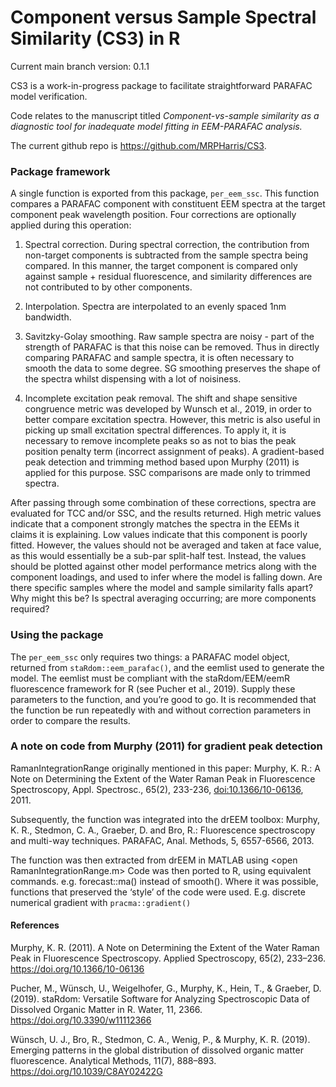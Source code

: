 
# Component versus Sample Spectral Similarity (CS3) in R

Current main branch version: 0.1.1

CS3 is a work-in-progress package to facilitate straightforward PARAFAC
model verification.

Code relates to the manuscript titled *Component-vs-sample similarity as
a diagnostic tool for inadequate model fitting in EEM-PARAFAC analysis.*

The current github repo is <https://github.com/MRPHarris/CS3>.

### Package framework

A single function is exported from this package, `per_eem_ssc`. This
function compares a PARAFAC component with constituent EEM spectra at
the target component peak wavelength position. Four corrections are
optionally applied during this operation:

1)  Spectral correction. During spectral correction, the contribution
    from non-target components is subtracted from the sample spectra
    being compared. In this manner, the target component is compared
    only against sample + residual fluorescence, and similarity
    differences are not contributed to by other components.

2)  Interpolation. Spectra are interpolated to an evenly spaced 1nm
    bandwidth.

3)  Savitzky-Golay smoothing. Raw sample spectra are noisy - part of the
    strength of PARAFAC is that this noise can be removed. Thus in
    directly comparing PARAFAC and sample spectra, it is often necessary
    to smooth the data to some degree. SG smoothing preserves the shape
    of the spectra whilst dispensing with a lot of noisiness.

4)  Incomplete excitation peak removal. The shift and shape sensitive
    congruence metric was developed by Wunsch et al., 2019, in order to
    better compare excitation spectra. However, this metric is also
    useful in picking up small excitation spectral differences. To apply
    it, it is necessary to remove incomplete peaks so as not to bias the
    peak position penalty term (incorrect assignment of peaks). A
    gradient-based peak detection and trimming method based upon
    Murphy (2011) is applied for this purpose. SSC comparisons are made
    only to trimmed spectra.

After passing through some combination of these corrections, spectra are
evaluated for TCC and/or SSC, and the results returned. High metric
values indicate that a component strongly matches the spectra in the
EEMs it claims it is explaining. Low values indicate that this component
is poorly fitted. However, the values should not be averaged and taken
at face value, as this would essentially be a sub-par split-half test.
Instead, the values should be plotted against other model performance
metrics along with the component loadings, and used to infer where the
model is falling down. Are there specific samples where the model and
sample similarity falls apart? Why might this be? Is spectral averaging
occurring; are more components required?

### Using the package

The `per_eem_ssc` only requires two things: a PARAFAC model object,
returned from `staRdom::eem_parafac()`, and the eemlist used to generate
the model. The eemlist must be compliant with the staRdom/EEM/eemR
fluorescence framework for R (see Pucher et al., 2019). Supply these
parameters to the function, and you’re good to go. It is recommended
that the function be run repeatedly with and without correction
parameters in order to compare the results.

### A note on code from Murphy (2011) for gradient peak detection

RamanIntegrationRange originally mentioned in this paper: Murphy, K. R.:
A Note on Determining the Extent of the Water Raman Peak in Fluorescence
Spectroscopy, Appl. Spectrosc., 65(2), 233-236, <doi:10.1366/10-06136>,
2011.

Subsequently, the function was integrated into the drEEM toolbox:
Murphy, K. R., Stedmon, C. A., Graeber, D. and Bro, R.: Fluorescence
spectroscopy and multi-way techniques. PARAFAC, Anal. Methods, 5,
6557-6566, 2013.

The function was then extracted from drEEM in MATLAB using \<open
RamanIntegrationRange.m\> Code was then ported to R, using equivalent
commands. e.g. forecast::ma() instead of smooth(). Where it was
possible, functions that preserved the ‘style’ of the code were used.
E.g. discrete numerical gradient with `pracma::gradient()`

#### References

Murphy, K. R. (2011). A Note on Determining the Extent of the Water
Raman Peak in Fluorescence Spectroscopy. Applied Spectroscopy, 65(2),
233–236. <https://doi.org/10.1366/10-06136>

Pucher, M., Wünsch, U., Weigelhofer, G., Murphy, K., Hein, T., &
Graeber, D. (2019). staRdom: Versatile Software for Analyzing
Spectroscopic Data of Dissolved Organic Matter in R. Water, 11, 2366.
<https://doi.org/10.3390/w11112366>

Wünsch, U. J., Bro, R., Stedmon, C. A., Wenig, P., & Murphy, K. R.
(2019). Emerging patterns in the global distribution of dissolved
organic matter fluorescence. Analytical Methods, 11(7), 888–893.
<https://doi.org/10.1039/C8AY02422G>
